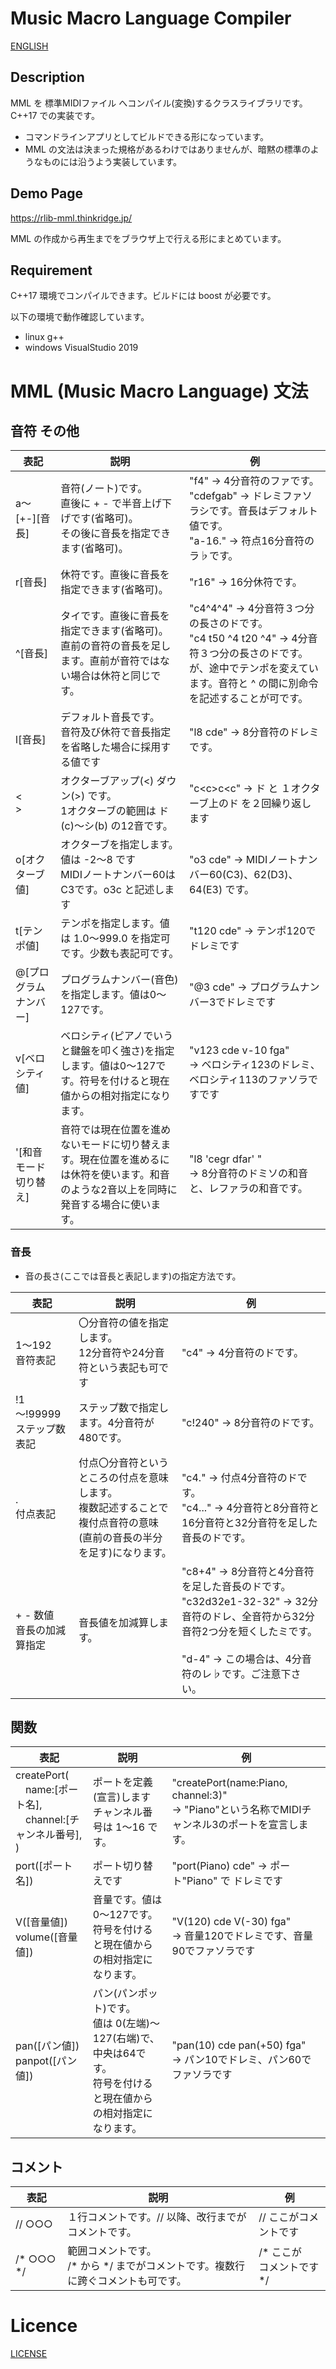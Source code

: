 # Music Macro Language Compiler

[ENGLISH](/README.md)

## Description

MML を 標準MIDIファイル へコンパイル(変換)するクラスライブラリです。C++17 での実装です。
- コマンドラインアプリとしてビルドできる形になっています。
- MML の文法は決まった規格があるわけではありませんが、暗黙の標準のようなものには沿うよう実装しています。

## Demo Page

https://rlib-mml.thinkridge.jp/

MML の作成から再生までをブラウザ上で行える形にまとめています。

## Requirement

C++17 環境でコンパイルできます。ビルドには boost が必要です。

以下の環境で動作確認しています。

- linux g++
- windows VisualStudio 2019

# MML (Music Macro Language) 文法

## 音符 その他

|  表記  |  説明  |例|
| ---- | ---- | ---- |
|a～[+-][音長]| 音符(ノート)です。<br>直後に + - で半音上げ下げです(省略可)。<br>その後に音長を指定できます(省略可)。 | "f4" → 4分音符のファです。<br>"cdefgab" → ドレミファソラシです。音長はデフォルト値です。<br>"a-16." → 符点16分音符のラ♭です。
|r[音長]|  休符です。直後に音長を指定できます(省略可)。 | "r16" → 16分休符です。
|^[音長]|  タイです。直後に音長を指定できます(省略可)。<br>直前の音符の音長を足します。直前が音符ではない場合は休符と同じです。| "c4^4^4" → 4分音符３つ分の長さのドです。<br>"c4 t50 ^4 t20 ^4" → 4分音符３つ分の長さのドです。が、途中でテンポを変えています。音符と ^ の間に別命令を記述することが可です。
|l[音長]|  デフォルト音長です。<br>音符及び休符で音長指定を省略した場合に採用する値です| "l8 cde" → 8分音符のドレミです。
|<<br>> | オクターブアップ(<) ダウン(>) です。<br>1オクターブの範囲は ド(c)～シ(b) の12音です。| "c\<c>c\<c" → ド と １オクターブ上のド を２回繰り返します
|o[オクターブ値]| オクターブを指定します。値は -2～8 です<br>MIDIノートナンバー60はC3です。o3c と記述します| "o3 cde"  → MIDIノートナンバー60(C3)、62(D3)、64(E3) です。|
|t[テンポ値]| テンポを指定します。値は 1.0～999.0 を指定可です。少数も表記可です。| "t120 cde"  → テンポ120でドレミです|
|@[プログラムナンバー]| プログラムナンバー(音色)を指定します。値は0～127です。| "@3 cde"  → プログラムナンバー3でドレミです|
|v[ベロシティ値]| ベロシティ(ピアノでいうと鍵盤を叩く強さ)を指定します。値は0～127です。符号を付けると現在値からの相対指定になります。| "v123 cde v-10 fga"<br>→ ベロシティ123のドレミ、ベロシティ113のファソラですです|
|'[和音モード切り替え]| 音符では現在位置を進めないモードに切り替えます。現在位置を進めるには休符を使います。和音のような2音以上を同時に発音する場合に使います。| "l8 'cegr dfar'  "<br>→ 8分音符のドミソの和音と、レファラの和音です。|

### 音長
- 音の長さ(ここでは音長と表記します)の指定方法です。

| 表記  |  説明  |例|
| ---- | ---- | ---- |
|1～192<br>音符表記| 〇分音符の値を指定します。<br>12分音符や24分音符という表記も可です| "c4" → 4分音符のドです。|
|!1～!99999<br>ステップ数表記| ステップ数で指定します。4分音符が480です。| "c!240" → 8分音符のドです。|
|.<br>付点表記| 付点〇分音符というところの付点を意味します。<br>複数記述することで複付点音符の意味(直前の音長の半分を足す)になります。| "c4." → 付点4分音符のドです。<br>"c4..." → 4分音符と8分音符と16分音符と32分音符を足した音長のドです。|
|+ - 数値<br>音長の加減算指定|音長値を加減算します。|"c8+4" → 8分音符と4分音符を足した音長のドです。<br>"c32d32e1-32-32" → 32分音符のドレ、全音符から32分音符2つ分を短くしたミです。<br><br>"d-4" → この場合は、4分音符のレ♭です。ご注意下さい。|

## 関数

|  表記  |  説明  |例|
| ---- | ---- | ---- |
|createPort(<br>&emsp;name:[ポート名],<br>&emsp;channel:[チャンネル番号],<br>)| ポートを定義(宣言)します<br>チャンネル番号は 1～16 です。|"createPort(name:Piano, channel:3)" <br>→ "Piano"という名称でMIDIチャンネル3のポートを宣言します。|
|port([ポート名])| ポート切り替えです|"port(Piano) cde"  → ポート"Piano" で ドレミです|
|V([音量値])<br>volume([音量値])| 音量です。値は 0～127です。<br>符号を付けると現在値からの相対指定になります。| "V(120) cde V(-30) fga"<br>→ 音量120でドレミです、音量90でファソラです|
|pan([パン値])<br>panpot([パン値])| パン(パンポット)です。<br>値は 0(左端)～127(右端)で、中央は64です。<br>符号を付けると現在値からの相対指定になります。| "pan(10) cde pan(+50) fga"<br>→ パン10でドレミ、パン60でファソラです|

## コメント

|  表記  |  説明  |例|
| ---- | ---- | ---- |
| // ○○○| １行コメントです。// 以降、改行までがコメントです。| // ここがコメントです |
| /* ○○○ */ | 範囲コメントです。<br>/* から */ までがコメントです。複数行に跨ぐコメントも可です。| /* ここが<br>コメントです */|

# Licence

[LICENSE](/LICENSE)

